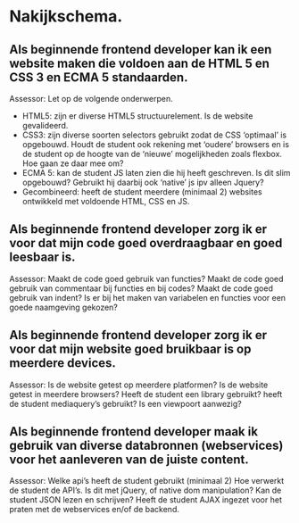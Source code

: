 # Nakijkschema.

## Als beginnende frontend developer kan ik een website maken die voldoen aan de HTML 5 en CSS 3 en ECMA 5 standaarden.

Assessor:
Let op de volgende onderwerpen.
- HTML5: zijn er diverse HTML5 structuurelement. Is de website gevalideerd.
- CSS3: zijn diverse soorten selectors gebruikt zodat de CSS ‘optimaal’ is opgebouwd. Houdt de student ook rekening met ‘oudere’ browsers en is de student op de hoogte van de ‘nieuwe’ mogelijkheden zoals flexbox. Hoe gaan ze daar mee om?
- ECMA 5: kan de student JS laten zien die hij heeft geschreven. Is dit slim opgebouwd? Gebruikt hij daarbij ook ‘native’ js ipv alleen Jquery?
- Gecombineerd: heeft de student meerdere (minimaal 2) websites ontwikkeld met voldoende HTML, CSS en JS.
 
## Als beginnende frontend developer zorg ik er voor dat mijn code goed overdraagbaar en goed leesbaar is.

Assessor:
Maakt de code goed gebruik van functies? 
Maakt de code goed gebruik van commentaar bij functies en bij codes?
Maakt de code goed gebruik van indent?
Is er bij het maken van variabelen en functies voor een goede naamgeving gekozen?

## Als beginnende frontend developer zorg ik er voor dat mijn website goed bruikbaar is op meerdere devices.

Assessor:
Is de website getest op meerdere platformen?
Is de website getest in meerdere browsers?
Heeft de student een library gebruikt?
heeft de student mediaquery’s gebruikt? 
Is een viewpoort aanwezig? 

## Als beginnende frontend developer maak ik gebruik van diverse databronnen (webservices) voor het aanleveren van de juiste content.

Assessor:
Welke api’s heeft de student gebruikt (minimaal 2)
Hoe verwerkt de student de API’s. Is dit met jQuery, of native dom manipulation?
Kan de student JSON lezen en schrijven?
Heeft de student AJAX ingezet voor het praten met de webservices en/of de backend.